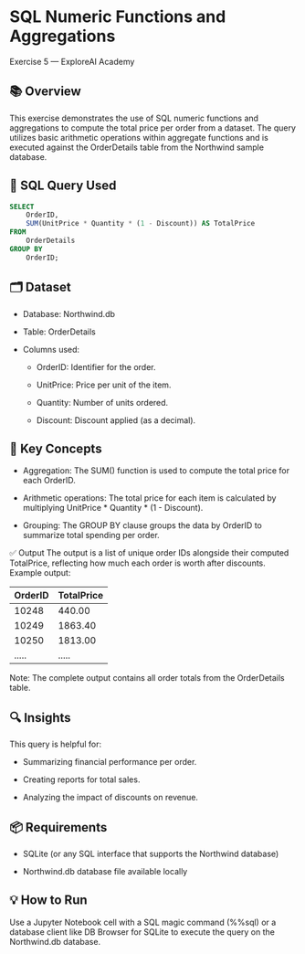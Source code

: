# SQL Numeric Functions and Aggregations
Exercise 5 — ExploreAI Academy

## 📚 Overview
This exercise demonstrates the use of SQL numeric functions and aggregations to compute the total price per order from a dataset. The query utilizes basic arithmetic operations within aggregate functions and is executed against the OrderDetails table from the Northwind sample database.

## 🧮 SQL Query Used
```sql
SELECT 
    OrderID, 
    SUM(UnitPrice * Quantity * (1 - Discount)) AS TotalPrice 
FROM 
    OrderDetails
GROUP BY 
    OrderID;
```
## 🗂️ Dataset
- Database: Northwind.db

- Table: OrderDetails

- Columns used:

    - OrderID: Identifier for the order.
    
    - UnitPrice: Price per unit of the item.
    
    - Quantity: Number of units ordered.
    
    - Discount: Discount applied (as a decimal).

## 🧠 Key Concepts
- Aggregation: The SUM() function is used to compute the total price for each OrderID.

- Arithmetic operations: The total price for each item is calculated by multiplying UnitPrice * Quantity * (1 - Discount).

- Grouping: The GROUP BY clause groups the data by OrderID to summarize total spending per order.

✅ Output
The output is a list of unique order IDs alongside their computed TotalPrice, reflecting how much each order is worth after discounts. Example output:

|        OrderID      |        TotalPrice      |
|---------------------|------------            |
|         10248       |         440.00         |
|         10249       |         1863.40        |
|         10250       |         1813.00        |
|         .....       |         .....          |


Note: The complete output contains all order totals from the OrderDetails table.

## 🔍 Insights
This query is helpful for:

- Summarizing financial performance per order.

- Creating reports for total sales.

- Analyzing the impact of discounts on revenue.

## 📦 Requirements
- SQLite (or any SQL interface that supports the Northwind database)

- Northwind.db database file available locally

## 💡 How to Run
Use a Jupyter Notebook cell with a SQL magic command (%%sql) or a database client like DB Browser for SQLite to execute the query on the Northwind.db database.


